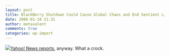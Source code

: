 ```yaml
---
layout: post
title: BlackBerry Shutdown Could Cause Global Chaos and End Sentient Life on Earth
date: 2006-01-18 21:31
author: metavalent
comments: true
categories: wp-import
---
```

<!--Lead Photo --><a href="https://news.yahoo.com/s/ap/20060118/ap_on_hi_te/blackberry_battle;_ylt=Anw_R7wqTlgqigWDfuZTlxEDW7oF;_ylu=X3oDMTBiMW04NW9mBHNlYwMlJVRPUCUl"><img src="https://web.archive.org/web/*/https://awebcamdarkly.com/">Yahoo! News reports</a>, anyway.  What a crock.
